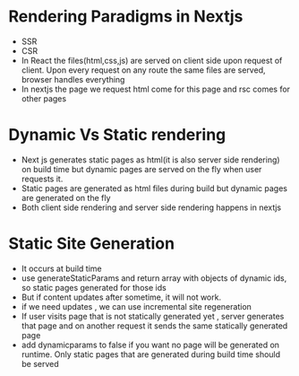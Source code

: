 # Rendering Paradigms in Nextjs
- SSR
- CSR
- In React the files(html,css,js) are served on client side upon request of client. Upon every request on any route the same files are served, browser handles everything
- In nextjs the page we request  html come for this page and rsc comes for other pages
# Dynamic Vs Static rendering

- Next js generates static pages as html(it is also server side rendering) on build time but dynamic pages are served on the fly when user requests it.
- Static pages are generated as html files during build but dynamic pages are generated on the fly
- Both client side rendering and server side rendering happens in nextjs

# Static Site Generation
- It occurs at build time
- use generateStaticParams and return array with objects of dynamic ids, so static pages generated for those ids 
- But if content updates after sometime, it will not work.
- if we need updates , we can use incremental site regeneration
- If user visits page that is not statically generated yet , server generates that page and on another request it sends the same statically generated page
- add dynamicparams to false if you want no page will be generated on runtime. Only static pages that are generated during build time should be served